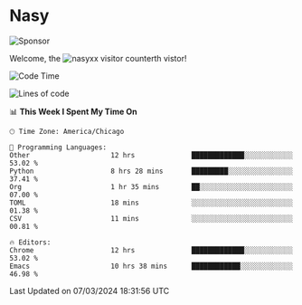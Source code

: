 # Nasy

<!--
<p align="center">
<img height="200" src="https://github-readme-stats.vercel.app/api?username=nasyxx&count_private=true&show_icons=true&theme=dracula&include_all_commits=true"/>
<img height="200" src="https://github-readme-stats.vercel.app/api/top-langs/?username=nasyxx&theme=dracula&hide=html,jupyter+notebook&count_private=true&show_icons=true"/>
</p>

  
----------------
-->

![Sponsor](https://img.shields.io/static/v1.svg?label=Sponsor&message=%E2%9D%A4&logo=GitHub&style=flat&color=pink)
 
Welcome, the ![nasyxx visitor counter](https://count.getloli.com/get/@nasyxx?theme=rule34)th vistor!
 
<!--START_SECTION:waka-->
![Code Time](http://img.shields.io/badge/Code%20Time-4%2C344%20hrs%2025%20mins-blue)

![Lines of code](https://img.shields.io/badge/From%20Hello%20World%20I%27ve%20Written-6.3%20million%20lines%20of%20code-blue)

📊 **This Week I Spent My Time On** 

```text
🕑︎ Time Zone: America/Chicago

💬 Programming Languages: 
Other                    12 hrs              █████████████░░░░░░░░░░░░   53.02 % 
Python                   8 hrs 28 mins       █████████░░░░░░░░░░░░░░░░   37.41 % 
Org                      1 hr 35 mins        ██░░░░░░░░░░░░░░░░░░░░░░░   07.00 % 
TOML                     18 mins             ░░░░░░░░░░░░░░░░░░░░░░░░░   01.38 % 
CSV                      11 mins             ░░░░░░░░░░░░░░░░░░░░░░░░░   00.81 % 

🔥 Editors: 
Chrome                   12 hrs              █████████████░░░░░░░░░░░░   53.02 % 
Emacs                    10 hrs 38 mins      ████████████░░░░░░░░░░░░░   46.98 % 
```


 Last Updated on 07/03/2024 18:31:56 UTC
<!--END_SECTION:waka-->

<!-- ![visitors](https://visitor-badge.laobi.icu/badge?page_id=nasyxx.nasyxx) -->
